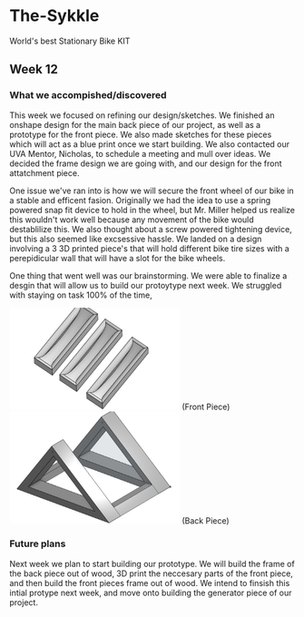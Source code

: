 # The-Sykkle
World's best Stationary Bike KIT








## Week 12

### What we accompished/discovered

This week we focused on refining our design/sketches. We finished an onshape design for the main back piece of our project, as well as a prototype for the front piece. We also made sketches for these pieces which will act as a blue print once we start building. We also contacted our UVA Mentor, Nicholas, to schedule a meeting and mull over ideas. We decided the frame design we are going with, and our design for the front attatchment piece. 

One issue we've ran into is how we will secure the front wheel of our bike in a stable and efficent fasion. Originally we had the idea to use a spring powered snap fit device to hold in the wheel, but Mr. Miller helped us realize this wouldn't work well because any movement of the bike would destablilize this. We also thought about a screw powered tightening device, but this also seemed like excsessive hassle. We landed on a design involving a 3 3D printed piece's that will hold different bike tire sizes with a perepidicular wall that will have a slot for the bike wheels. 

One thing that went well was our brainstorming. We were able to finalize a desgin that will allow us to build our protoytype next week. We struggled with staying on task 100% of the time,

<img src="Images/FrontPiece.PNG" alt="FrontPiece" width="300">
(Front Piece)

<img src="Images/Backpiece.PNG" alt="BackPiece" width="300">
(Back Piece)


### Future plans

Next week we plan to start building our prototype. We will build the frame of the back piece out of wood, 3D print the neccesary parts of the front piece, and then build the front pieces frame out of wood. We intend to finsish this intial protype next week, and move onto building the generator piece of our project. 

